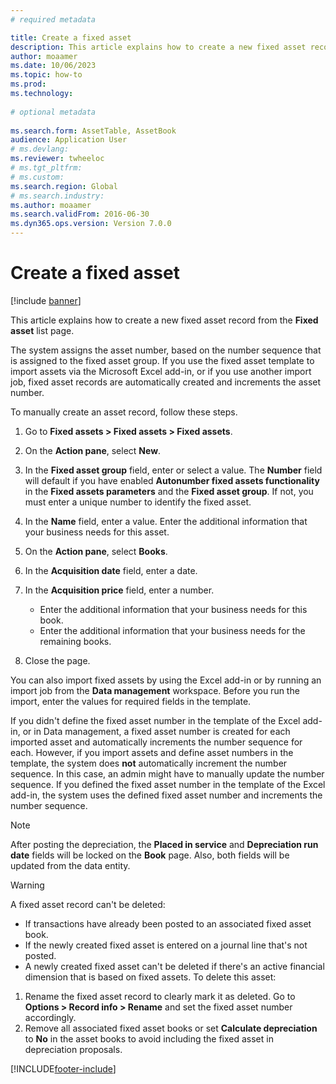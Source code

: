 ```yaml
---
# required metadata

title: Create a fixed asset
description: This article explains how to create a new fixed asset record from the Fixed asset list page.
author: moaamer
ms.date: 10/06/2023
ms.topic: how-to 
ms.prod:  
ms.technology:  
 
# optional metadata 
 
ms.search.form: AssetTable, AssetBook   
audience: Application User 
# ms.devlang:  
ms.reviewer: twheeloc
# ms.tgt_pltfrm:  
# ms.custom:  
ms.search.region: Global
# ms.search.industry: 
ms.author: moaamer
ms.search.validFrom: 2016-06-30 
ms.dyn365.ops.version: Version 7.0.0 
---
```

# Create a fixed asset

[!include [banner](../../includes/banner.md)]

This article explains how to create a new fixed asset record from the **Fixed asset** list page.

The system assigns the asset number, based on the number sequence that is assigned to the fixed asset group. If you use the fixed asset template to import assets via the Microsoft Excel add-in, or if you use another import job, fixed asset records are automatically created and increments the asset number.

To manually create an asset record, follow these steps.

1. Go to **Fixed assets \> Fixed assets \> Fixed assets**.
2. On the **Action pane**, select **New**.
3. In the **Fixed asset group** field, enter or select a value. The **Number** field will default if you have enabled **Autonumber fixed assets functionality** in the **Fixed assets parameters** and the **Fixed asset group**. If not, you must enter a unique number to identify the fixed asset.
4. In the **Name** field, enter a value. Enter the additional information that your business needs for this asset.
5. On the **Action pane**, select **Books**.
6. In the **Acquisition date** field, enter a date.
7. In the **Acquisition price** field, enter a number.

    - Enter the additional information that your business needs for this book.
    - Enter the additional information that your business needs for the remaining books.

8. Close the page.

You can also import fixed assets by using the Excel add-in or by running an import job from the **Data management** workspace. Before you run the import, enter the values for required fields in the template.

If you didn't define the fixed asset number in the template of the Excel add-in, or in Data management, a fixed asset number is created for each imported asset and automatically increments the number sequence for each. However, if you import assets and define asset numbers in the template, the system does **not** automatically increment the number sequence. In this case, an admin might have to manually update the number sequence. If you defined the fixed asset number in the template of the Excel add-in, the system uses the defined fixed asset number and increments the number sequence.

> [!NOTE]                                                                                                         
> After posting the depreciation, the **Placed in service** and **Depreciation run date** fields will be locked on the **Book** page. Also, both fields will be updated from the data entity.

> [!WARNING]
> A fixed asset record can't be deleted:
> - If transactions have already been posted to an associated fixed asset book.
> - If the newly created fixed asset is entered on a journal line that's not posted.
> - A newly created fixed asset can't be deleted if there's an active financial dimension that is based on fixed assets. To delete this asset:
> 1. Rename the fixed asset record to clearly mark it as deleted. Go to **Options > Record info > Rename** and set the fixed asset number accordingly.
> 2. Remove all associated fixed asset books or set **Calculate depreciation** to **No** in the asset books to avoid including the fixed asset in depreciation proposals.


[!INCLUDE[footer-include](../../../includes/footer-banner.md)]
